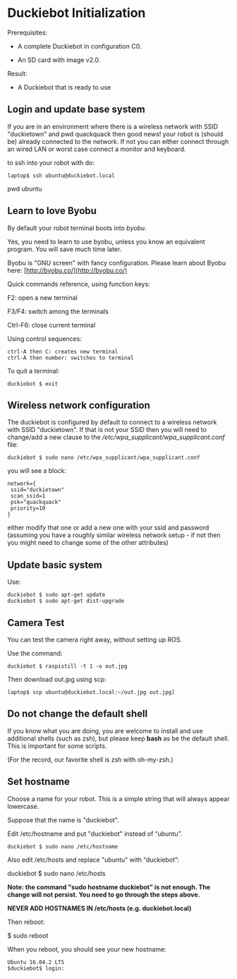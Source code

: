 # Duckiebot Initialization

Prerequisites:

* A complete Duckiebot in configuration C0.

* An SD card with image v2.0.

Result:

* A Duckiebot that is ready to use



## Login and update base system

If you are in an environment where there is a wireless network with SSID "duckietown" and pwd quackquack then good news! your robot is (should be) already connected to the network. If not you can either connect through an wired LAN or worst case connect a monitor and keyboard.

to ssh into your robot with do:

	laptop$ ssh ubuntu@duckiebot.local
pwd ubuntu

## Learn to love Byobu

By default your robot terminal boots into *byobu*. 

Yes, you need to learn to use byobu, unless you know an equivalent program. You will save much time later. 

Byobu is "GNU screen" with fancy configuration. Please learn about Byobu here: [http://byobu.co/](http://byobu.co/) 

Quick commands reference, using function keys:

F2: open a new terminal

F3/F4: switch among the terminals

Ctrl-F6: close current terminal

Using control sequences:

	ctrl-A then C: creates new terminal
	ctrl-A then number: switches to terminal

To quit a terminal: 

	duckiebot $ exit 


## Wireless network configuration

The duckiebot is configured by default to connect to a wireless network with SSID "duckietown". If that is not your SSID then you will need to change/add a new clause to the */etc/wpa_supplicant/wpa_supplicant.conf* file:

	duckiebot $ sudo nano /etc/wpa_supplicant/wpa_supplicant.conf
	
you will see a block:

	network={
	 ssid="duckietown"
	 scan_ssid=1
	 psk="quackquack"
	 priority=10
	}

either modify that one or add a new one with your ssid and password (assuming you have a roughly similar wireless network setup - if not then you might need to change some of the other attributes)

## Update basic system

Use:

	duckiebot $ sudo apt-get update
	duckiebot $ sudo apt-get dist-upgrade

## Camera Test

You can test the camera right away, without setting up ROS.

Use the command:

	duckiebot $ raspistill -t 1 -o out.jpg


Then download out.jpg using scp:

	laptop$ scp ubuntu@duckiebot.local:~/out.jpg out.jpg]

## Do not change the default shell

If you know what you are doing, you are welcome to install and use additional shells (such as zsh), but please keep **bash** as be the default shell. This is important for some scripts.

(For the record, our favorite shell is zsh with oh-my-zsh.)

## Set hostname

Choose a name for your robot. This is a simple string that will always appear lowercase.

Suppose that the name is "duckiebot".

Edit /etc/hostname and put "duckiebot" instead of “ubuntu”.

	duckiebot $ sudo nano /etc/hostname 

Also edit /etc/hosts and replace "ubuntu" with “duckiebot”:

duckiebot $ sudo nano /etc/hosts

**Note: the command "sudo hostname duckiebot" is not enough. The change will not persist. You need to go through the steps above.**

**NEVER ADD HOSTNAMES IN /etc/hosts (e.g. duckiebot.local)**

Then reboot:

$ sudo reboot

When you reboot, you should see your new hostname:

    Ubuntu 16.04.2 LTS 
    $duckiebot$ login:
